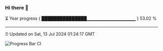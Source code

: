 ### Hi there 👋

⏳ Year progress { ███████████████▁▁▁▁▁▁▁▁▁▁▁▁▁▁▁ } 53.02 %

---

⏰ Updated on Sat, 13 Jul 2024 01:24:17 GMT

![Progress Bar CI](https://github.com/ZhaoGui/ZhaoGui/workflows/Progress%20Bar%20CI/badge.svg)

